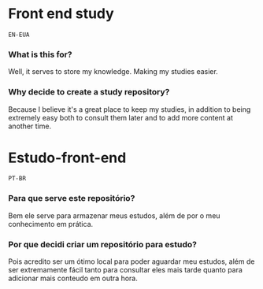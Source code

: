
 
 
 
 
# Front end study
`EN-EUA`

### What is this for?

Well, it serves to store my knowledge. Making my studies easier.

### Why decide to create a study repository?

Because I believe it's a great place to keep my studies, in addition to being extremely easy both to consult them later and to add more content at another time.







# Estudo-front-end
`PT-BR`

### Para que serve este repositório?

Bem ele serve para armazenar meus estudos, além de por o meu conhecimento em prática.

### Por que decidi criar um repositório para estudo?

 Pois acredito ser um ótimo local para poder aguardar meu estudos, além de ser extremamente fácil tanto para consultar eles mais tarde quanto para adicionar mais conteudo em outra hora.
 
 
 
 
